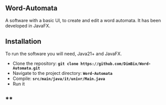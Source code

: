 ## **Word-Automata**
A software with a basic UI, to create and edit a word automata. It has been developed in JavaFX.

## **Installation**
To run the software you will need, Java21+ and JavaFX.

- Clone the repository: **`git clone https://github.com/DimBix/Word-Automata.git`**
- Navigate to the project directory: **`Word-Automata`**
- Compile: **`src/main/java/it/univr/Main.java`**
- Run it

## **

